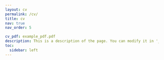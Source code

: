```yaml
---
layout: cv
permalink: /cv/
title: cv
nav: true
nav_order: 5

cv_pdf: example_pdf.pdf
description: This is a description of the page. You can modify it in '_pages/cv.md'. You can also change or remove the top pdf download button.
toc:
  sidebar: left
---
```

